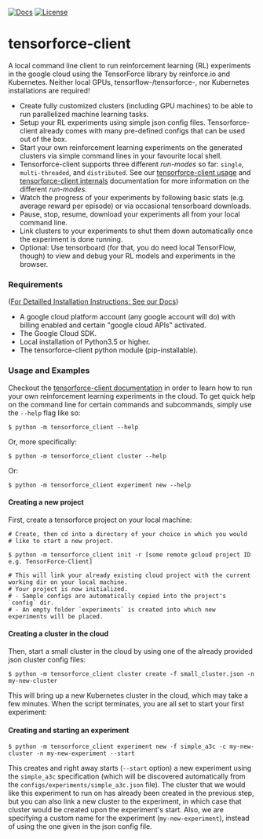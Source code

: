 [![Docs](https://readthedocs.org/projects/tensorforce-client/badge)](http://tensorforce-client.readthedocs.io/en/latest/)
[![License](https://img.shields.io/badge/license-Apache%202.0-blue.svg)](https://github.com/reinforceio/tensorforce-client/blob/master/LICENSE)

# tensorforce-client
A local command line client to run reinforcement learning (RL)
experiments in the google cloud using the TensorForce library by
reinforce.io and Kubernetes.
Neither local GPUs, tensorflow-/tensorforce-, nor Kubernetes
installations are required!


- Create fully customized clusters (including GPU machines) to
be able to run parallelized machine learning tasks.
- Setup your RL experiments using simple json config files.
Tensorforce-client already comes with many pre-defined configs that
can be used out of the box.
- Start your own reinforcement learning experiments on the generated
clusters via simple command lines in your favourite local shell.
- Tensorforce-client supports three different *run-modes* so far:
`single`, `multi-threaded`, and `distributed`.
See our [tensorforce-client usage](<http://tensorforce-client.readthedocs.io/en/latest/tensorforce_client/tensorforce_client.usage.html>)
and
[tensorforce-client internals](<http://tensorforce-client.readthedocs.io/en/latest/tensorforce_client/tensorforce_client.internals.html>)
documentation for more information on the different *run-modes*.
- Watch the progress of your experiments by following basic stats
(e.g. average reward per episode) or via occasional tensorboard
downloads.
- Pause, stop, resume, download your experiments all from your
local command line.
- Link clusters to your experiments to shut them down automatically
once the experiment is done running.
- Optional: Use tensorboard (for that, you do need local TensorFlow, though) to
view and debug your RL models and experiments in the browser.


### Requirements

([For Detailled Installation Instructions: See our Docs](http://tensorforce-client.readthedocs.io/en/latest/))

- A google cloud platform account (any google account will do) with
billing enabled and certain "google cloud APIs" activated.
- The Google Cloud SDK.
- Local installation of Python3.5 or higher.
- The tensorforce-client python module (pip-installable).



### Usage and Examples

Checkout the [tensorforce-client documentation](http://tensorforce-client.readthedocs.io/en/latest/) in order to
learn how to run your own reinforcement learning
experiments in the cloud. To get quick help on the command line
for certain commands and subcommands, simply use the `--help` flag
like so:

```
$ python -m tensorforce_client --help
```

Or, more specifically:

```
$ python -m tensorforce_client cluster --help
```

Or:

```
$ python -m tensorforce_client experiment new --help
```


#### Creating a new project

First, create a tensorforce project on your local machine:

```
# Create, then cd into a directory of your choice in which you would
# like to start a new project.

$ python -m tensorforce_client init -r [some remote gcloud project ID e.g. TensorForce-Client]

# This will link your already existing cloud project with the current working dir on your local machine.
# Your project is now initialized.
# - Sample configs are automatically copied into the project's `config` dir.
# - An empty folder `experiments` is created into which new experiments will be placed.
```


#### Creating a cluster in the cloud

Then, start a small cluster in the cloud by using one of the already
provided json cluster config files:

```
$ python -m tensorforce_client cluster create -f small_cluster.json -n my-new-cluster
```

This will bring up a new Kubernetes cluster in the cloud, which may take
a few minutes. When the script terminates, you are all set to start your
first experiment:

#### Creating and starting an experiment

```
$ python -m tensorforce_client experiment new -f simple_a3c -c my-new-cluster -n my-new-experiment --start
```

This creates and right away starts (`--start` option) a new experiment using the
`simple_a3c` specification (which will be discovered automatically from the
`configs/experiments/simple_a3c.json` file). The cluster that we would like this experiment
to run on has already been created in the previous step, but you can also link
a new cluster to the experiment, in which case that cluster would be created upon the experiment's
start. Also, we are specifying a custom name for the experiment (`my-new-experiment`), instead of
using the one given in the json config file.


